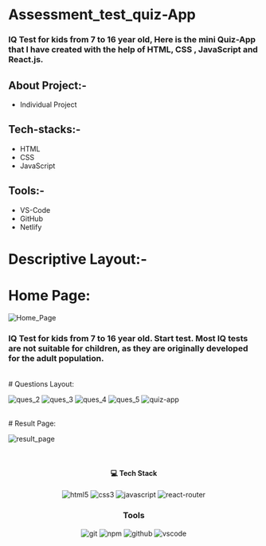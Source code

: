 # Assessment_test_quiz-App
### IQ Test for kids from 7 to 16 year old, Here is the mini Quiz-App that I have created with the help of HTML, CSS , JavaScript and React.js.

## About Project:-
 - Individual Project
## Tech-stacks:-
 - HTML
 - CSS
 - JavaScript
## Tools:-
 - VS-Code
 - GitHub
 - Netlify
 
# Descriptive Layout:-

# Home Page:
![Home_Page](https://user-images.githubusercontent.com/105616033/204461256-0bcd85f2-cef7-47d6-bd56-4af5cd5a2960.png)

<h3>IQ Test for kids from 7 to 16 year old. Start test. Most IQ tests are not suitable for children, as they are originally developed for the adult population.</h3>
<br/>
# Questions Layout:

![ques_2](https://user-images.githubusercontent.com/105616033/204461398-6524ccee-9722-4095-a7d2-d83e7c5ea9e8.png)
![ques_3](https://user-images.githubusercontent.com/105616033/204461442-f80f1ce9-7374-4139-8021-24b7dcd097f1.png)
![ques_4](https://user-images.githubusercontent.com/105616033/204461477-e4c8f03e-3515-47cf-af84-97c8313f581e.png)
![ques_5](https://user-images.githubusercontent.com/105616033/204461531-a114ff7e-dc3d-4f1e-9b73-7e2468af0882.png)
![quiz-app](https://user-images.githubusercontent.com/105616033/204461629-4b0955f4-89bb-4027-9558-758d3ec12eb4.png)

<br/>
# Result Page:

![result_page](https://user-images.githubusercontent.com/105616033/204461733-3205192a-3d60-488c-86eb-f9fb45c9a7d1.png)

<br/>
<h4 align="center">💻 Tech Stack</h4>
 <div align="center">
 <img src="https://img.shields.io/badge/html5-%23E34F26.svg?style=for-the-badge&logo=html5&logoColor=white" align="center" alt="html5">
 <img src = "https://img.shields.io/badge/css3-%231572B6.svg?style=for-the-badge&logo=css3&logoColor=white" align="center" alt="css3">
 <img src="https://img.shields.io/badge/javascript-%23323330.svg?style=for-the-badge&logo=javascript&logoColor=%23F7DF1E"  align="center" alt="javascript" />
  <img src="https://img.shields.io/badge/React_Router-CA4245?style=for-the-badge&logo=react-router&logoColor=white"  align="center" alt="react-router" />
</div>


<div align="center"><h3 align="center">Tools</h3> 
   <img src="https://img.shields.io/badge/netlify-%23000000.svg?style=for-the-badge&logo=netlify&logoColor=#00C7B7" align="center" alt="git"/>
  <img src = "https://img.shields.io/badge/NPM-%23000000.svg?style=for-the-badge&logo=npm&logoColor=white" align="center" alt="npm">
  <img src="https://img.shields.io/badge/GitHub-100000?style=for-the-badge&logo=github&logoColor=white"  align="center" alt="github"/>
   <img src="https://img.shields.io/badge/Visual%20Studio-5C2D91.svg?style=for-the-badge&logo=visual-studio&logoColor=white"  align="center" alt="vscode"/>
</div>
